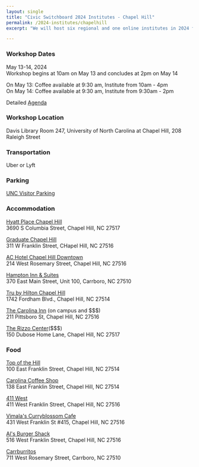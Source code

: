 ```yaml
---
layout: single
title: "Civic Switchboard 2024 Institutes - Chapel Hill"
permalink: /2024-institutes/chapelhill
excerpt: "We will host six regional and one online institutes in 2024 for library workers interested in serving as intermediaries between community members and civic data and developing civic data roles for their libraries."

---
```

### Workshop Dates
May 13-14, 2024  
Workshop begins at 10am on May 13 and concludes at 2pm on May 14 

On May 13: Coffee available at 9:30 am, Institute from 10am - 4pm  
On May 14: Coffee available at 9:30 am, Institute from 9:30am - 2pm

Detailed [Agenda](https://docs.google.com/document/d/1MPM4UHwxBv9FRmCAAccSO8SwOlzqhJ7DbCRzgJCHRqM/edit#heading=h.hsnbq5oq6qym)  

### Workshop Location
Davis Library Room 247, University of North Carolina at Chapel Hill, 208 Raleigh Street

### Transportation
Uber or Lyft

### Parking
[UNC Visitor Parking](https://move.unc.edu/parking/visitor-parking/university-visitors/)  

### Accommodation
[Hyatt Place Chapel Hill](https://www.hyatt.com/en-US/hotel/north-carolina/hyatt-place-chapel-hill-southern-village/rduzc?src=adm_sem_crp_chico_crp_ppc_NAM-UnitedStates-NC-ChapelHill-HP-RDUZC_google_Evergreen2022_e_hyatt%20place%20chapel%20hill&gad_source=1&gclid=EAIaIQobChMItqe14M7OhAMVLaJaBR1TCwSLEAAYASAAEgLam_D_BwE)  
3690 S Columbia Street, Chapel Hill, NC 27517  

[Graduate Chapel Hill](https://graduatehotels.com/chapel-hill?gad_source=1&gclid=EAIaIQobChMIiJC28c7OhAMVlp9aBR1i7wTEEAAYASAAEgIwmvD_BwE)    
311 W Franklin Street, CHapel Hill, NC 27516

[AC Hotel Chapel Hill Downtown](https://www.marriott.com/en-us/hotels/rduah-ac-hotel-chapel-hill-downtown/overview/?gclid=EAIaIQobChMI99DHgs_OhAMVNIBaBR0azAfOEAAYASAAEgLOPfD_BwE&gclsrc=aw.ds&cid=PAI_GLB0004YXD_GLE000BIM5_GLF000OETA)   
214 West Rosemary Street, Chapel Hill, NC 27516  

[Hampton Inn & Suites](https://www.hilton.com/en/hotels/rducohx-hampton-suites-chapel-hill-carrboro-downtown/?SEO_id=GMB-AMER-HX-RDUCOHX&y_source=1_MjA4Mzg2Mi03MTUtbG9jYXRpb24ud2Vic2l0ZQ%3D%3D)   
370 East Main Street, Unit 100, Carrboro, NC 27510  

[Tru by Hilton Chapel Hill](https://www.hilton.com/en/hotels/rduceru-tru-chapel-hill/?SEO_id=GMB-AMER-RU-RDUCERU&y_source=1_Mjc3MjkwODItNzE1LWxvY2F0aW9uLndlYnNpdGU%3D)   
1742 Fordham Blvd., Chapel Hill, NC 27514

[The Carolina Inn](https://www.hyatt.com/en-US/hotel/north-carolina/the-carolina-inn/rdudc) (on campus and $$$)   
211 Pittsboro St, Chapel Hill, NC 27516  

[The Rizzo Center](https://www.reservationcounter.com/hotels/show/61ffdd5/rizzo-center/)($$$)   
150 Dubose Home Lane, Chapel Hill, NC 27517



### Food
[Top of the Hill](https://www.thetopofthehill.com/)  
100 East Franklin Street, Chapel Hill, NC 27514

[Carolina Coffee Shop](https://www.carolinacoffeeshop.com/)   
138 East Franklin Street, Chapel Hill, NC 27514

[411 West](https://www.411west.com/)  
411 West Franklin Street, Chapel Hill, NC 27516  

[Vimala's Curryblossom Cafe](https://curryblossom.com/)  
431 West Franklin St #415, Chapel Hill, NC 27516  

[Al's Burger Shack](https://alsburgershack.com/)  
516 West Franklin Street, Chapel Hill, NC 27516  

[Carrburritos](https://carrburritos.com/)  
711 West Rosemary Street, Carrboro, NC 27510     

